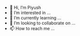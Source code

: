 - 👋 Hi, I’m Piyush
- 👀 I’m interested in ...
- 🌱 I’m currently learning ...
- 💞️ I’m looking to collaborate on ...
- 📫 How to reach me ...

<!---
piyush1416kumar/piyush1416kumar is a ✨ special ✨ repository because its `README.md` (this file) appears on your GitHub profile.
You can click the Preview link to take a look at your changes.
--->
